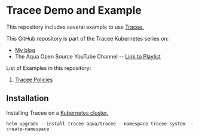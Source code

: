 # Tracee Demo and Example

This repository includes several example to use [Tracee.](https://github.com/aquasecurity/tracee)

This GitHub repository is part of the Tracee Kubernetes series on:

* [My blog](https://anaisurl.com/tracee-ebpf-helm-installation/)
* The Aqua Open Source YouTube Channel -- [Link to Playlist](https://youtu.be/YQdEvf2IS9k?si=ukORYGrNj0drwOhL)

List of Examples in this repository:
1. [Tracee Policies](./policies/overview.md)

## Installation

Installing Tracee on a [Kubernetes cluster.](https://aquasecurity.github.io/tracee/v0.14/getting-started/kubernetes-quickstart/)

```
helm upgrade --install tracee aqua/tracee --namespace tracee-system --create-namespace 
```